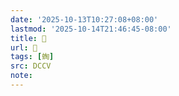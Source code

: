 ```yaml
---
date: '2025-10-13T10:27:08+08:00'
lastmod: '2025-10-14T21:46:45-08:00'
title: 􃒷
url: 􃒷
tags: [蜪]
src: DCCV
note:
---
```

